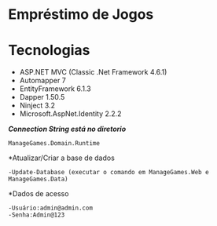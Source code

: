 # Empréstimo de Jogos

# Tecnologias
- ASP.NET MVC (Classic .Net Framework 4.6.1)
- Automapper 7
- EntityFramework 6.1.3
- Dapper 1.50.5
- Ninject 3.2
- Microsoft.AspNet.Identity 2.2.2

***Connection String está no diretorio***

	ManageGames.Domain.Runtime

*Atualizar/Criar a base de dados

	-Update-Database (executar o comando em ManageGames.Web e ManageGames.Data)

*Dados de acesso

	-Usuário:admin@admin.com
	-Senha:Admin@123	
	
	

